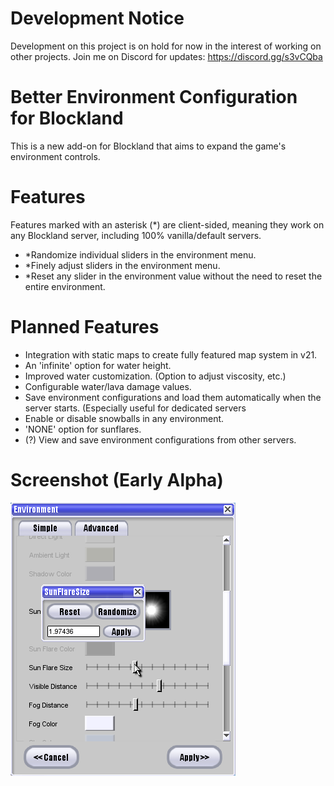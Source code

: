 # Development Notice
Development on this project is on hold for now in the interest of working on other projects. Join me on Discord for updates: https://discord.gg/s3vCQba

# Better Environment Configuration for Blockland
This is a new add-on for Blockland that aims to expand the game's environment controls.

# Features
Features marked with an asterisk (\*) are client-sided, meaning they work on any Blockland server, including 100% vanilla/default servers.
- \*Randomize individual sliders in the environment menu.
- \*Finely adjust sliders in the environment menu.
- \*Reset any slider in the environment value without the need to reset the entire environment.

# Planned Features
- Integration with static maps to create fully featured map system in v21.
- An 'infinite' option for water height.
- Improved water customization. (Option to adjust viscosity, etc.)
- Configurable water/lava damage values.
- Save environment configurations and load them automatically when the server starts. (Especially useful for dedicated servers
- Enable or disable snowballs in any environment.
- 'NONE' option for sunflares.
- (?) View and save environment configurations from other servers.

# Screenshot (Early Alpha)
![Screenshot](https://raw.githubusercontent.com/LakeYS/blockland-better-environment-control/master/Screenshot1.png)
